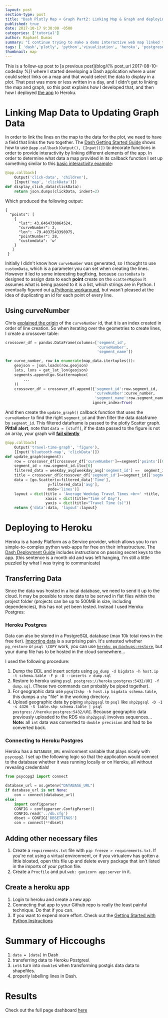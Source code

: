 ```yaml
---
layout: post
section-type: post
title: "Dash Plotly Map + Graph Part2: Linking Map & Graph and deploying to Heroku"
published: true
date: 2017-10-17 9:30:00 -0500
categories: ['tutorial']
author: Raphael Dumas
summary: "I continue trying to make a demo interactive web map linked to a graph using plotly and the python web server Dash."
tags: [ 'dash','plotly', 'python','visualization', 'heroku', 'postgresql']
thumbnail: map  
---
```


This is a follow-up post to [a previous post](blog/{% post_url 2017-08-10-codeday %}) where I started developing a Dash application where a user could select links on a map and that would select the data to display in a plot. That post was more or less written in a day, and I didn't get to linking the map and graph, so this post explains how I developed that, and then how I deployed [the app](https://mighty-savannah-97969.herokuapp.com/) to Heroku. 

# Linking Map Data to Updating Graph Data

In order to link the lines on the map to the data for the plot, we need to have a field that links the two together. The [Dash Getting Started Guide](https://plot.ly/dash/getting-started-part-2) shows how to use `@app.callback(Output(), [Input()])` to decorate functions in order to provide interactivity by linking different elements of the app. In order to determine what data a map provided in its callback function I set up something similar to this [basic interactivity example](https://plot.ly/dash/getting-started-part-2#basic-interactions):
```python
@app.callback(
    Output('click-data', 'children'),
    [Input('map', 'clickData')])
def display_click_data(clickData):
    return json.dumps(clickData, indent=2)
```
Which produced the following output:
```
{
  "points": [
    {
      "lat": 43.6464730064524,
      "curveNumber": 2,
      "lon": -79.4037543398975,
      "pointNumber": 28,
      "customdata": 'w'
    }
   ]
 } 
```
Initially I didn't know how `curveNumber` was generated, so I thought to use `customData`, which is a parameter you can set when creating the lines. However it led to some interesting bugfixing, because `customData` is designed to assign data to each **point** create on the `scatterMapbox` it assumes what is being passed to it is a list, which strings are in Python. I eventually figured out [a Pythonic workaround](https://github.com/plotly/plotly.py/issues/818), but wasn't pleased at the idea of duplicating an id for each point of every line. 

## Using curveNumber

Chris [explained the origin](https://community.plot.ly/t/linking-scattermapbox-lines-to-other-data-with-callbacks/5449/2?u=rad) of the `curveNumber` id, that it is an index created in order of line creation. So when iterating over the geometries to create lines, I create a crossover table:
```python
crossover_df = pandas.DataFrame(columns=['segment_id',
                                         'curveNumber',
                                         'segment_name'])

for curve_number, row in enumerate(map_data.itertuples()):
    geojson = json.loads(row.geojson)
    lats, lons = get_lat_lon(geojson)
    segments.append(go.Scattermapbox(
        ...
    ))
    crossover_df = crossover_df.append({'segment_id':row.segment_id,
                                        'curveNumber':curve_number,
                                        'segment_name':row.segment_name},
                                       ignore_index=True)
```
And then create the `update_graph()` callback function that uses the `curveNumber` to find the right `segment_id` and then filter the data dataframe by `segment_id`. This filtered dataframe is passed to the plotly Scatter graph. **Pitfall alert**, note that `data = [stuff]`, if the data passed to the figure is not an array, your graph will [**fail silently**](https://github.com/plotly/dash/issues/113)
```python
@app.callback(
    Output('travel-time-graph', 'figure'),
    [Input('bluetooth-map', 'clickData')])
def update_graph(segment):
    row = crossover_df[crossover_df['curveNumber']==segment['points'][0]['curveNumber']]
    segment_id = row.segment_id.iloc[0]
    filtered_data = weekday_avg[weekday_avg['segment_id'] ==  segment_id]
    title = crossover_df[crossover_df['segment_id']==segment_id]['segment_name'].iloc[0]
    data = [go.Scatter(x=filtered_data['Time'],
                   y=filtered_data['avg'],
                   mode='lines')]
    layout = dict(title = 'Average Weekday Travel Times <br>' +title,
                  xaxis = dict(title="Time of Day"),
                  yaxis = dict(title="Travel Time (s)"))
    return {'data':data, 'layout':layout}
```

# Deploying to Heroku

Heroku is a handy Platform as a Service provider, which allows you to run simple-to-complex python web-apps for free on their infrastructure. The [Dash Deployment Guide](https://plot.ly/dash/deployment) includes instructions on passing secret keys to the app. (this sentence is a month old and was left hanging, I'm still a little puzzled by what I was trying to communicate)

## Transferring Data
Since the data was hosted in a local database, we need to send it up to the cloud. It may be possible to store data to be served in flat files within the project folder (projects can be up to 500MB in size, including dependencies), this has not yet been tested. Instead I used Heroku Postgres:

### Heroku Postgres

Data can also be stored in a PostgreSQL database (max 10k total rows in the free tier). [Importing data](https://devcenter.heroku.com/articles/heroku-postgres-import-export#import) is a surprising pain. It's untested whether `pg_restore` or `psql \COPY` work, you can use [`heroku pg:backups:restore`](https://devcenter.heroku.com/articles/heroku-postgres-import-export#import-to-heroku-postgres), but your dump file has to be hosted in the cloud somewhere... 

I used the following procedure:
1. Dump the DDL and insert scripts using `pg_dump -d bigdata -h host.ip -t schema.table -F p -O --inserts > dump.sql`
2. Restore to heroku using `psql postgres://heroku:postgres:5432/URI -f dump.sql`. (These two commands can probably be piped together).
3. For geographic data use `pgsql2shp -h host.ip bigdata schema.table`, this dumps a `shp` "file" in the working directory.
4. Upload geographic data by piping `shp2pgsql` to `psql` like `shp2pgsql -D -I -s 4326 -S table.shp schema.table | psql postgres://heroku:postgres:5432/URI`. Because geographic data previously uploaded to the RDS via `shp2pgsql` involves sequences... **Note:** all `int` data was converted to `double precision` and had to be converted back.

### Connecting to Heroku Postgres
Heroku has a `DATABASE_URL` environment variable that plays nicely with `psycopg2`. I set up the following logic so that the application would connect to the database whether it was running locally or on Heroku, all without revealing credentials!

```python
from psycopg2 import connect

database_url = os.getenv("DATABASE_URL")
if database_url is not None:
    con = connect(database_url)
else:
    import configparser
    CONFIG = configparser.ConfigParser()
    CONFIG.read('../db.cfg')
    dbset = CONFIG['DBSETTINGS']
    con = connect(**dbset)
```


## Adding other necessary files

1. Create a `requirements.txt` file with `pip freeze > requirements.txt`. If you're not using a virtual environment, or if you virtualenv has gotten a little bloated, open this file up and delete every package that isn't listed in the imports of your python file.
2. Create a `Procfile` and put `web: gunicorn app:server` in it.

## Create a heroku app
1. Login to heroku and create a new app
2. Connecting that app to your Github repo is really the least painful technique. Do that if you can. 
3. If you want to expend more effort. Check out the [Getting Started with Python Instructions](https://devcenter.heroku.com/articles/getting-started-with-python#introduction) 

# Summary of Hiccoughs

1. `data = [data]` in Dash
2. transferring data to Heroku Postgres\
3. `int`s turn into `double`s when transforming postgis data data to shapefiles.
3. properly labelling lines in Dash. 

# Results

Check out the full page dashboard [here](https://mighty-savannah-97969.herokuapp.com)
